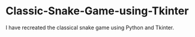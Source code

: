 # Classic-Snake-Game-using-Tkinter
I have recreated the classical snake game using Python and Tkinter.
